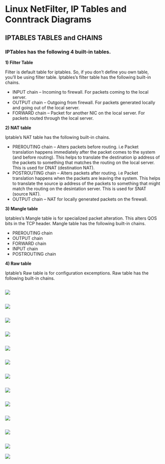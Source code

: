 # Linux NetFilter, IP Tables and Conntrack Diagrams

## IPTABLES TABLES and CHAINS

### IPTables has the following 4 built-in tables.

**1) Filter Table**

Filter is default table for iptables. So, if you don’t define you own table, you’ll be using filter table. Iptables’s filter table has the following built-in chains.

* INPUT chain – Incoming to firewall. For packets coming to the local server.
* OUTPUT chain – Outgoing from firewall. For packets generated locally and going out of the local server.
* FORWARD chain – Packet for another NIC on the local server. For packets routed through the local server.

**2) NAT table**

Iptable’s NAT table has the following built-in chains.

* PREROUTING chain – Alters packets before routing. i.e Packet translation happens immediately after the packet comes to the system (and before routing). This helps to translate the destination ip address of the packets to something that matches the routing on the local server. This is used for DNAT (destination NAT).
* POSTROUTING chain – Alters packets after routing. i.e Packet translation happens when the packets are leaving the system. This helps to translate the source ip address of the packets to something that might match the routing on the desintation server. This is used for SNAT (source NAT).
* OUTPUT chain – NAT for locally generated packets on the firewall.

**3) Mangle table**

Iptables’s Mangle table is for specialized packet alteration. This alters QOS bits in the TCP header. Mangle table has the following built-in chains.

* PREROUTING chain
* OUTPUT chain
* FORWARD chain
* INPUT chain
* POSTROUTING chain

**4) Raw table**

Iptable’s Raw table is for configuration excemptions. Raw table has the following built-in chains.


![](https://cloud.githubusercontent.com/assets/1711674/8742360/87f429c4-2c32-11e5-8535-5a99d5149ff3.gif)
---
![](https://cloud.githubusercontent.com/assets/1711674/8742361/87f7efa0-2c32-11e5-9ece-fbd39411371c.gif)
---
![](https://cloud.githubusercontent.com/assets/1711674/8742362/87fa6654-2c32-11e5-84d6-3ca58dda0a8d.png)
---
![](https://cloud.githubusercontent.com/assets/1711674/8742353/87ddb284-2c32-11e5-9c9b-bca491c8d0e3.png)
---
![](https://cloud.githubusercontent.com/assets/1711674/8742356/87e025d2-2c32-11e5-8d62-50f9baf4bc81.gif)
---
![](https://cloud.githubusercontent.com/assets/1711674/8742352/87da5f4e-2c32-11e5-8a90-25fc6158e2a3.png)
---
![](https://cloud.githubusercontent.com/assets/1711674/8742354/87ddfe2e-2c32-11e5-9146-4d10906b745f.png)
---
![](https://cloud.githubusercontent.com/assets/1711674/8742351/87d3d85e-2c32-11e5-9f6e-7bcf4728d0fd.png)
---
![](https://cloud.githubusercontent.com/assets/1711674/8742355/87df7934-2c32-11e5-9bc4-e1cc04da5427.gif)
---
![](https://cloud.githubusercontent.com/assets/1711674/8742357/87e8b72e-2c32-11e5-997a-c6d081186da5.png)
---
![](https://cloud.githubusercontent.com/assets/1711674/8742358/87ee94aa-2c32-11e5-84b7-4819a676129a.gif)
---
![](https://cloud.githubusercontent.com/assets/1711674/8742359/87f1e966-2c32-11e5-9f65-90ae592bf8c0.png)
---
![](https://cloud.githubusercontent.com/assets/1711674/8742363/87fad710-2c32-11e5-8896-7adf1a4cf164.png)
